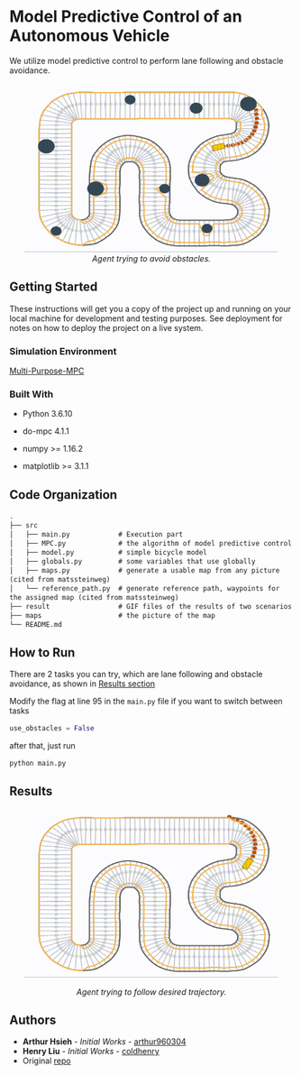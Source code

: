 # Model Predictive Control of an Autonomous Vehicle

We utilize model predictive control to perform lane following and obstacle avoidance.

<p align="center">
  <img width="450" height="300" src="https://github.com/coldhenry/Model-Predictive-Control-of-Autonomous-Car/blob/main/results/obstacle_avoidance.gif"/><br/>
  <em>Agent trying to avoid obstacles.</em>
</p>

## Getting Started

These instructions will get you a copy of the project up and running on your local machine for development and testing purposes. See deployment for notes on how to deploy the project on a live system.

### Simulation Environment

[Multi-Purpose-MPC](https://github.com/matssteinweg/Multi-Purpose-MPC)

### Built With

* Python 3.6.10

* do-mpc 4.1.1

* numpy >= 1.16.2

* matplotlib >= 3.1.1

## Code Organization

```
.
├── src                    
│   ├── main.py            # Execution part
│   ├── MPC.py             # the algorithm of model predictive control
│   ├── model.py           # simple bicycle model
│   ├── globals.py         # some variables that use globally
│   ├── maps.py            # generate a usable map from any picture (cited from matssteinweg)
│   └── reference_path.py  # generate reference path, waypoints for the assigned map (cited from matssteinweg)
├── result                 # GIF files of the results of two scenarios
├── maps                   # the picture of the map
└── README.md
```

## How to Run

There are 2 tasks you can try, which are lane following and obstacle avoidance, as shown in [Results section](#results)

Modify the flag at line 95 in the `main.py` file if you want to switch between tasks

```python
use_obstacles = False
```

after that, just run

```python
python main.py
```

## Results

<p align="center">
  <img width="450" height="300" src="https://github.com/coldhenry/Model-Predictive-Control-of-Autonomous-Car/blob/main/results/lane_following.gif"/><br/>
</p>
<p align="center">
  <em>Agent trying to follow desired trajectory.</em>
</p>


## Authors

* **Arthur Hsieh** - <i>Initial Works</i> - [arthur960304](https://github.com/arthur960304)
* **Henry Liu** - <i>Initial Works</i> - [coldhenry](https://github.com/coldhenry)
* Original [repo](https://github.com/coldhenry/Model-Predictive-Control-of-Autonomous-Car)
